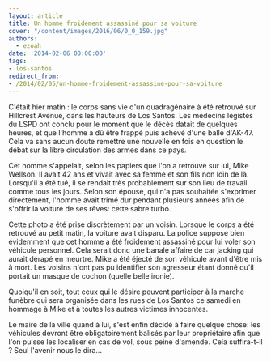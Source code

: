 ```yaml
---
layout: article
title: Un homme froidement assassiné pour sa voiture
cover: "/content/images/2016/06/0_0_159.jpg"
authors:
  - ezoah
date: '2014-02-06 00:00:00'
tags:
- los-santos
redirect_from:
- /2014/02/05/un-homme-froidement-assassine-pour-sa-voiture
---
```


C'était hier matin : le corps sans vie d'un quadragénaire à été retrouvé sur Hillcrest Avenue, dans les hauteurs de Los Santos. Les médecins légistes du LSPD ont conclu pour le moment que le décès datait de quelques heures, et que l'homme a dû être frappé puis achevé d'une balle d'AK-47. Cela va sans aucun doute remettre une nouvelle en fois en question le débat sur la libre circulation des armes dans ce pays.

Cet homme s'appelait, selon les papiers que l'on a retrouvé sur lui, Mike Wellson. Il avait 42 ans et vivait avec sa femme et son fils non loin de là. Lorsqu'il a été tué, il se rendait très probablement sur son lieu de travail comme tous les jours. Selon son épouse, qui n'a pas souhaitée s'exprimer directement, l'homme avait trimé dur pendant plusieurs années afin de s'offrir la voiture de ses rêves: cette sabre turbo.

Cette photo a été prise discrètement par un voisin. Lorsque le corps a été retrouvé au petit matin, la voiture avait disparu. La police suppose bien évidemment que cet homme a été froidement assassiné pour lui voler son véhicule personnel. Cela serait donc une banale affaire de car jacking qui aurait dérapé en meurtre. Mike a été éjecté de son véhicule avant d'être mis à mort. Les voisins n'ont pas pu identifier son agresseur étant donné qu'il portait un masque de cochon (quelle belle ironie).

Quoiqu'il en soit, tout ceux qui le désire peuvent participer à la marche funèbre qui sera organisée dans les rues de Los Santos ce samedi en hommage à Mike et à toutes les autres victimes innocentes.

Le maire de la ville quand à lui, s'est enfin décidé à faire quelque chose: les véhicules devront être obligatoirement balisés par leur propriétaire afin que l'on puisse les localiser en cas de vol, sous peine d'amende. Cela suffira-t-il ? Seul l'avenir nous le dira...
